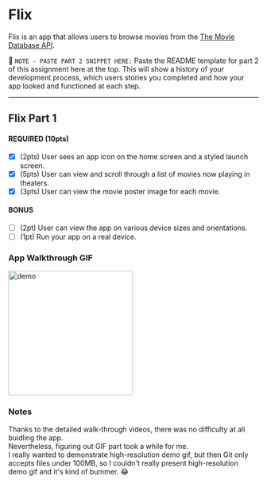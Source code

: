# Flix

Flix is an app that allows users to browse movies from the [The Movie Database API](http://docs.themoviedb.apiary.io/#).

📝 `NOTE - PASTE PART 2 SNIPPET HERE:` Paste the README template for part 2 of this assignment here at the top. This will show a history of your development process, which users stories you completed and how your app looked and functioned at each step.

---

## Flix Part 1

#### REQUIRED (10pts)
- [x] (2pts) User sees an app icon on the home screen and a styled launch screen.
- [x] (5pts) User can view and scroll through a list of movies now playing in theaters.
- [x] (3pts) User can view the movie poster image for each movie.

#### BONUS
- [ ] (2pt) User can view the app on various device sizes and orientations.
- [ ] (1pt) Run your app on a real device.

### App Walkthrough GIF
<img src=http://g.recordit.co/Xk2PUwY9ly.gif title=demo width=250><br>

### Notes
Thanks to the detailed walk-through videos, there was no difficulty at all buidling the app. <br>
Nevertheless, figuring out GIF part took a while for me. <br>
I really wanted to demonstrate high-resolution demo gif, but then Git only accepts files under 100MB, so I couldn't really present high-resolution demo gif and it's kind of bummer. 😂
